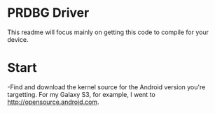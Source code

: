 # PRDBG Driver
This readme will focus mainly on getting this code to compile for your device.

# Start
-Find and download the kernel source for the Android version you're targetting. For my Galaxy S3, for example, I went to http://opensource.android.com.
